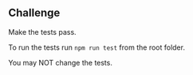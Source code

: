 ## Challenge

Make the tests pass.

To run the tests run `npm run test` from the root folder.

You may NOT change the tests.

